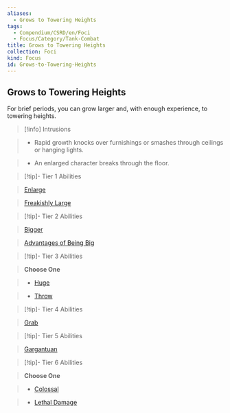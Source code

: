```yaml
---
aliases:
  - Grows to Towering Heights
tags:
  - Compendium/CSRD/en/Foci
  - Focus/Category/Tank-Combat
title: Grows to Towering Heights
collection: Foci
kind: Focus
id: Grows-to-Towering-Heights
---
```

## Grows to Towering Heights    
For brief periods, you can grow larger and, with enough experience, to towering heights.    
  
>[!info] Intrusions    
>- Rapid growth knocks over furnishings or smashes through ceilings or hanging lights.    
>- An enlarged character breaks through the floor.    
  
  
>[!tip]- Tier 1 Abilities    
> [Enlarge](Enlarge.md)    
> [Freakishly Large](Freakishly-Large.md)    
  
  
>[!tip]- Tier 2 Abilities    
> [Bigger](Bigger.md)    
> [Advantages of Being Big](Advantages-of-Being-Big.md)    
  
  
>[!tip]- Tier 3 Abilities    
> **Choose One**    
>- [Huge](Huge.md)    
>- [Throw](Throw.md)    
  
  
>[!tip]- Tier 4 Abilities    
> [Grab](Grab.md)    
  
  
>[!tip]- Tier 5 Abilities    
> [Gargantuan](Gargantuan.md)    
  
  
>[!tip]- Tier 6 Abilities    
> **Choose One**    
>- [Colossal](Colossal.md)    
>- [Lethal Damage](Lethal-Damage.md)
